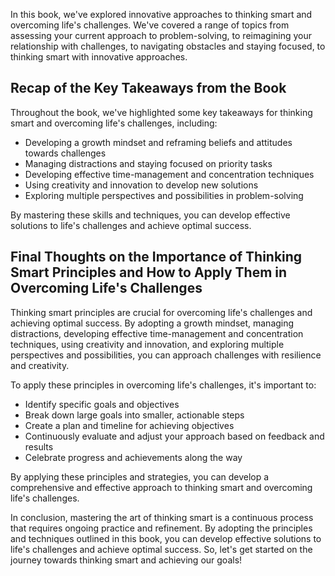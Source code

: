 
In this book, we've explored innovative approaches to thinking smart and overcoming life's challenges. We've covered a range of topics from assessing your current approach to problem-solving, to reimagining your relationship with challenges, to navigating obstacles and staying focused, to thinking smart with innovative approaches.

Recap of the Key Takeaways from the Book
----------------------------------------

Throughout the book, we've highlighted some key takeaways for thinking smart and overcoming life's challenges, including:

* Developing a growth mindset and reframing beliefs and attitudes towards challenges
* Managing distractions and staying focused on priority tasks
* Developing effective time-management and concentration techniques
* Using creativity and innovation to develop new solutions
* Exploring multiple perspectives and possibilities in problem-solving

By mastering these skills and techniques, you can develop effective solutions to life's challenges and achieve optimal success.

Final Thoughts on the Importance of Thinking Smart Principles and How to Apply Them in Overcoming Life's Challenges
-------------------------------------------------------------------------------------------------------------------

Thinking smart principles are crucial for overcoming life's challenges and achieving optimal success. By adopting a growth mindset, managing distractions, developing effective time-management and concentration techniques, using creativity and innovation, and exploring multiple perspectives and possibilities, you can approach challenges with resilience and creativity.

To apply these principles in overcoming life's challenges, it's important to:

* Identify specific goals and objectives
* Break down large goals into smaller, actionable steps
* Create a plan and timeline for achieving objectives
* Continuously evaluate and adjust your approach based on feedback and results
* Celebrate progress and achievements along the way

By applying these principles and strategies, you can develop a comprehensive and effective approach to thinking smart and overcoming life's challenges.

In conclusion, mastering the art of thinking smart is a continuous process that requires ongoing practice and refinement. By adopting the principles and techniques outlined in this book, you can develop effective solutions to life's challenges and achieve optimal success. So, let's get started on the journey towards thinking smart and achieving our goals!
